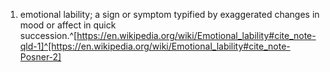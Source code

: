 1. emotional lability; a sign or symptom typified by exaggerated changes in mood or affect in quick succession.^[https://en.wikipedia.org/wiki/Emotional_lability#cite_note-qld-1]^[https://en.wikipedia.org/wiki/Emotional_lability#cite_note-Posner-2]